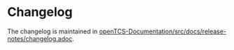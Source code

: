 # Changelog

The changelog is maintained in [openTCS-Documentation/src/docs/release-notes/changelog.adoc](./openTCS-Documentation/src/docs/release-notes/changelog.adoc).

